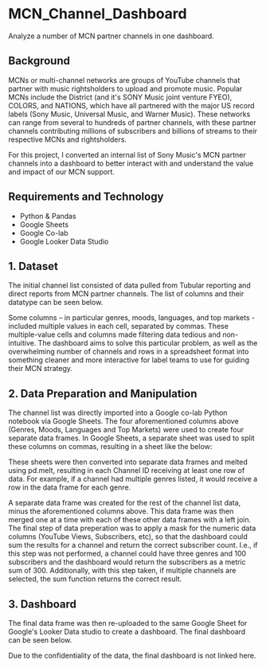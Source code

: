 # MCN_Channel_Dashboard
Analyze a number of MCN partner channels in one dashboard.

## Background
MCNs or multi-channel networks are groups of YouTube channels that partner with music rightsholders to upload and promote music. Popular MCNs include the District (and it's SONY Music joint venture FYEO), COLORS, and NATIONS, which have all partnered with the major US record labels (Sony Music, Universal Music, and Warner Music). These networks can range from several to hundreds of partner channels, with these partner channels contributing millions of subscribers and billions of streams to their respective MCNs and rightsholders.

For this project, I converted an internal list of Sony Music's MCN partner channels into a dashboard to better interact with and understand the value and impact of our MCN support.

## Requirements and Technology
* Python & Pandas
* Google Sheets
* Google Co-lab
* Google Looker Data Studio

## 1. Dataset
The initial channel list consisted of data pulled from Tubular reporting and direct reports from MCN partner channels. The list of columns and their datatype can be seen below.

Some columns – in particular genres, moods, languages, and top markets - included multiple values in each cell, separated by commas. These multiple-value cells and columns made filtering data tedious and non-intuitive. The dashboard aims to solve this particular problem, as well as the overwhelming number of channels and rows in a spreadsheet format into something cleaner and more interactive for label teams to use for guiding their MCN strategy.

## 2. Data Preparation and Manipulation
The channel list was directly imported into a Google co-lab Python notebook via Google Sheets. The four aforementioned columns above (Genres, Moods, Languages and Top Markets) were used to create four separate data frames. In Google Sheets, a separate sheet was used to split these columns on commas, resulting in a sheet like the below:

These sheets were then converted into separate data frames and melted using pd.melt, resulting in each Channel ID receiving at least one row of data. For example, if a channel had multiple genres listed, it would receive a row in the data frame for each genre. 

A separate data frame was created for the rest of the channel list data, minus the aforementioned columns above. This data frame was then merged one at a time with each of these other data frames with a left join. The final step of data preperation was to apply a mask for the numeric data columns (YouTube Views, Subscribers, etc), so that the dashboard could sum the results for a channel and return the correct subscriber count. I.e., if this step was not performed, a channel could have three genres and 100 subscribers and the dashboard would return the subscribers as a metric sum of 300. Additionally, with this step taken, if multiple channels are selected, the sum function returns the correct result.

## 3. Dashboard
The final data frame was then re-uploaded to the same Google Sheet for Google's Looker Data studio to create a dashboard. The final dashboard can be seen below.

Due to the confidentiality of the data, the final dashboard is not linked here. 
